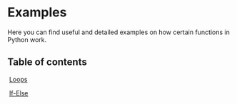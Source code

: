 # Examples

Here you can find useful and detailed examples on how certain functions in Python work.

## Table of contents

​	[Loops](https://github.com/MarkBenjamins/NHL-Stenden-Python-course-programming-exercises/blob/main/Week%201/Examples/Loops.md) 

​	[If-Else](/Week%201/Examples/If-Else.md)
